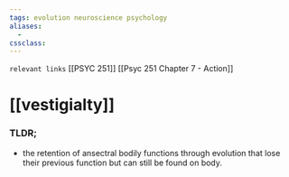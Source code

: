 ```yaml
---
tags: evolution neuroscience psychology
aliases: 
  - 
cssclass: 
---
```

`relevant links` [[PSYC 251]] [[Psyc 251 Chapter 7  - Action]]

 # [[vestigialty]]

### TLDR;
- the retention of ansectral bodily functions through evolution that lose their previous function but can still be found on body.